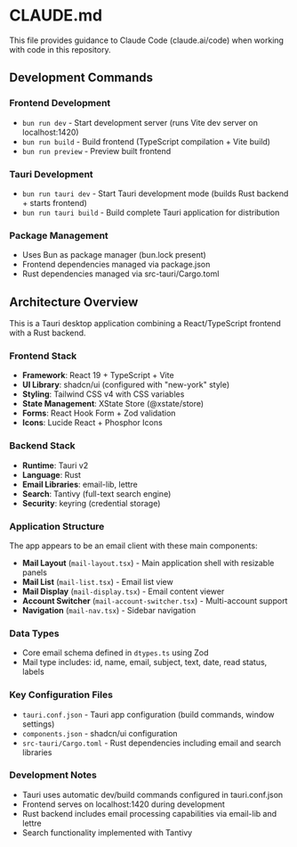 # CLAUDE.md

This file provides guidance to Claude Code (claude.ai/code) when working with code in this repository.

## Development Commands

### Frontend Development
- `bun run dev` - Start development server (runs Vite dev server on localhost:1420)
- `bun run build` - Build frontend (TypeScript compilation + Vite build)
- `bun run preview` - Preview built frontend

### Tauri Development
- `bun run tauri dev` - Start Tauri development mode (builds Rust backend + starts frontend)
- `bun run tauri build` - Build complete Tauri application for distribution

### Package Management
- Uses Bun as package manager (bun.lock present)
- Frontend dependencies managed via package.json
- Rust dependencies managed via src-tauri/Cargo.toml

## Architecture Overview

This is a Tauri desktop application combining a React/TypeScript frontend with a Rust backend.

### Frontend Stack
- **Framework**: React 19 + TypeScript + Vite
- **UI Library**: shadcn/ui (configured with "new-york" style)
- **Styling**: Tailwind CSS v4 with CSS variables
- **State Management**: XState Store (@xstate/store)
- **Forms**: React Hook Form + Zod validation
- **Icons**: Lucide React + Phosphor Icons

### Backend Stack
- **Runtime**: Tauri v2
- **Language**: Rust
- **Email Libraries**: email-lib, lettre
- **Search**: Tantivy (full-text search engine)
- **Security**: keyring (credential storage)

### Application Structure
The app appears to be an email client with these main components:
- **Mail Layout** (`mail-layout.tsx`) - Main application shell with resizable panels
- **Mail List** (`mail-list.tsx`) - Email list view
- **Mail Display** (`mail-display.tsx`) - Email content viewer
- **Account Switcher** (`mail-account-switcher.tsx`) - Multi-account support
- **Navigation** (`mail-nav.tsx`) - Sidebar navigation

### Data Types
- Core email schema defined in `dtypes.ts` using Zod
- Mail type includes: id, name, email, subject, text, date, read status, labels

### Key Configuration Files
- `tauri.conf.json` - Tauri app configuration (build commands, window settings)
- `components.json` - shadcn/ui configuration
- `src-tauri/Cargo.toml` - Rust dependencies including email and search libraries

### Development Notes
- Tauri uses automatic dev/build commands configured in tauri.conf.json
- Frontend serves on localhost:1420 during development
- Rust backend includes email processing capabilities via email-lib and lettre
- Search functionality implemented with Tantivy